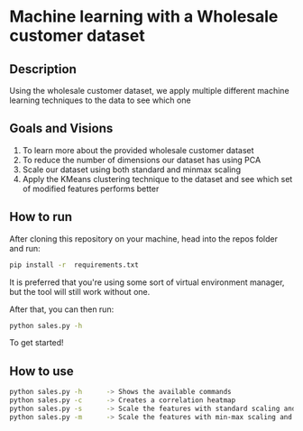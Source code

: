 # Machine learning with a Wholesale customer dataset 

## Description
Using the wholesale customer dataset, we apply multiple different machine learning techniques to the data to see
which one 


## Goals and Visions
1. To learn more about the provided wholesale customer dataset
2. To reduce the number of dimensions our dataset has using PCA
3. Scale our dataset using both standard and minmax scaling
4. Apply the KMeans clustering technique to the dataset and see which set of modified features performs better

## How to run
After cloning this repository on your machine, head into the repos folder and run:

```bash
pip install -r  requirements.txt
```

It is preferred that you're using some sort of virtual environment manager, but the tool will still work without one.

After that, you can then run:

```bash
python sales.py -h
```

To get started!

## How to use

```bash
python sales.py -h      -> Shows the available commands  
python sales.py -c      -> Creates a correlation heatmap
python sales.py -s      -> Scale the features with standard scaling and calculate both PCA & clusters.
python sales.py -m      -> Scale the features with min-max scaling and calculate both PCA & clusters. 
```
